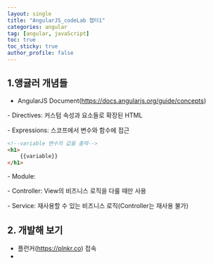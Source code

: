```yaml
---
layout: single
title: "AngularJS_codeLab 챕터1"
categories: angular
tag: [angular, javaScript]
toc: true
toc_sticky: true
author_profile: false
---
```

## 1.앵귤러 개념들

* AngularJS Document(https://docs.angularjs.org/guide/concepts)

\- Directives: 커스텀 속성과 요소들로 확장된 HTML

\- Expressions: 스코프에서 변수와 함수에 접근

```html
<!--variable 변수의 값을 출력-->
<h1>  
    {{variable}}
</h1>
```

\- Module: 

\- Controller: View의 비즈니스 로직을 다룰 때만 사용

\- Service: 재사용할 수 있는 비즈니스 로직(Controller는 재사용 불가)



## 2. 개발해 보기

* 플런커(https://plnkr.co) 접속
* 




